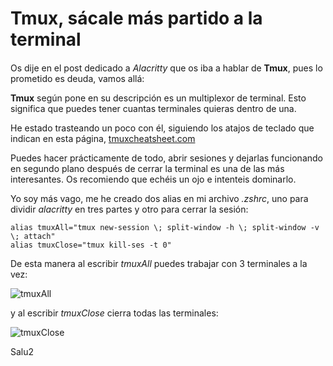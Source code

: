 # **Tmux**, sácale más partido a la terminal
#### 

Os dije en el post dedicado a *Alacritty* que os iba a hablar de **Tmux**, pues lo prometido es deuda, vamos allá:

**Tmux** según pone en su descripción es un multiplexor de terminal. Esto significa que puedes tener cuantas terminales quieras dentro de una.

He estado trasteando un poco con él, siguiendo los atajos de teclado que indican en esta página, [tmuxcheatsheet.com](tmuxcheatsheet.com)

Puedes hacer prácticamente de todo, abrir sesiones y dejarlas funcionando en segundo plano después de cerrar la terminal es una de las más interesantes. Os recomiendo que echéis un ojo e intenteis dominarlo.

Yo soy más vago, me he creado dos alias en mi archivo *.zshrc*, uno para dividir *alacritty* en tres partes y otro para cerrar la sesión:

    alias tmuxAll="tmux new-session \; split-window -h \; split-window -v \; attach"
    alias tmuxClose="tmux kill-ses -t 0"

De esta manera al escribir *tmuxAll* puedes trabajar con 3 terminales a la vez:

![tmuxAll](https://silly-goldberg-68d2eb.netlify.com/tmux-sacale-mas-partido/tmux.png   "TmuxAll")

y al escribir *tmuxClose* cierra todas las terminales:

![tmuxClose](https://silly-goldberg-68d2eb.netlify.com/tmux-sacale-mas-partido/tmuxClose.png   "TmuxClose")

Salu2